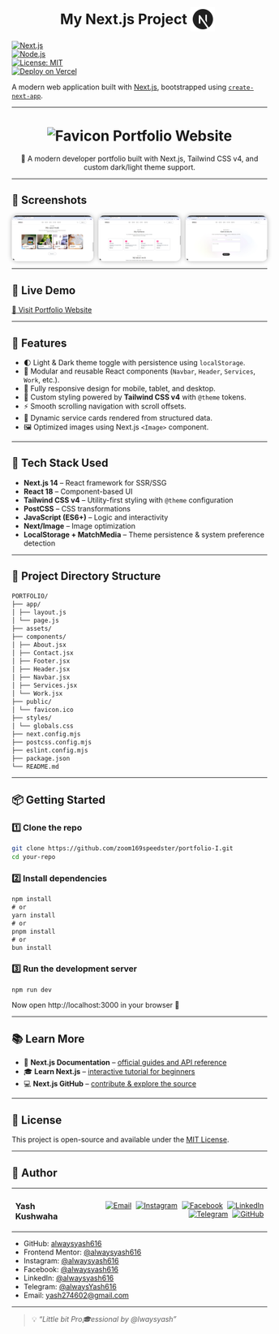 <h1 align="center">
  <span style="vertical-align:middle;">My Next.js Project</span>
  <img src="./public/next.js.svg" alt="NextJs" width="48" height="48" style="vertical-align:middle; margin-right:8px;" />
</h1>

[![Next.js](https://img.shields.io/badge/Next.js-14-black?logo=next.js)](https://nextjs.org/)  
[![Node.js](https://img.shields.io/badge/Node.js-18+-green?logo=node.js)](https://nodejs.org/)  
[![License: MIT](https://img.shields.io/badge/License-MIT-blue.svg)](./LICENSE)  
[![Deploy on Vercel](https://img.shields.io/badge/Deploy-Vercel-black?logo=vercel)](https://vercel.com/)  

A modern web application built with [Next.js](https://nextjs.org), bootstrapped using [`create-next-app`](https://github.com/vercel/next.js/tree/canary/packages/create-next-app).  

---

<h1 align="center">
  <img src="./app/favicon.ico" alt="Favicon" height="20" />
  Portfolio Website
</h1>

<p align="center">💼 A modern developer portfolio built with Next.js, Tailwind CSS v4, and custom dark/light theme support.</p>

---

## 📸 Screenshots

<div align="center" style="display: flex; flex-wrap: wrap; gap: 10px; justify-content: center;">
  <img src="./screenshots/screenshot-1.png" alt="Portfolio Preview 1" style="max-width: 32%; border-radius: 10px; box-shadow: 0 0 10px rgba(0,0,0,0.3);" />
  <img src="./screenshots/screenshot-2.png" alt="Portfolio Preview 2" style="max-width: 32%; border-radius: 10px; box-shadow: 0 0 10px rgba(0,0,0,0.3);" />
  <img src="./screenshots/screenshot-3.png" alt="Portfolio Preview 3" style="max-width: 32%; border-radius: 10px; box-shadow: 0 0 10px rgba(0,0,0,0.3);" />
</div>

---

## 🔗 Live Demo

[🚀 Visit Portfolio Website](https://alwaysyash.vercel.app)

---

## 🚀 Features

- 🌓 Light & Dark theme toggle with persistence using `localStorage`.
- 🧩 Modular and reusable React components (`Navbar`, `Header`, `Services`, `Work`, etc.).
- 📱 Fully responsive design for mobile, tablet, and desktop.
- 🎨 Custom styling powered by **Tailwind CSS v4** with `@theme` tokens.
- ⚡ Smooth scrolling navigation with scroll offsets.
- 📂 Dynamic service cards rendered from structured data.
- 🖼 Optimized images using Next.js `<Image>` component.

---

## 🧰 Tech Stack Used

- **Next.js 14** – React framework for SSR/SSG
- **React 18** – Component-based UI
- **Tailwind CSS v4** – Utility-first styling with `@theme` configuration
- **PostCSS** – CSS transformations
- **JavaScript (ES6+)** – Logic and interactivity
- **Next/Image** – Image optimization
- **LocalStorage + MatchMedia** – Theme persistence & system preference detection

---

## 📂 Project Directory Structure

```
PORTFOLIO/
├── app/
│ ├── layout.js
│ └── page.js
├── assets/
├── components/
│ ├── About.jsx
│ ├── Contact.jsx
│ ├── Footer.jsx
│ ├── Header.jsx
│ ├── Navbar.jsx
│ ├── Services.jsx
│ └── Work.jsx
├── public/
│ └── favicon.ico
├── styles/
│ └── globals.css
├── next.config.mjs
├── postcss.config.mjs
├── eslint.config.mjs
├── package.json
└── README.md
```

---

## 📦 Getting Started  

### 1️⃣ Clone the repo  
```bash
git clone https://github.com/zoom169speedster/portfolio-I.git
cd your-repo
```
### 2️⃣ Install dependencies
```
npm install
# or
yarn install
# or
pnpm install
# or
bun install
```
### 3️⃣ Run the development server
```
npm run dev
```
Now open http://localhost:3000
 in your browser 🎉

---
## 📚 Learn More

- 📖 **Next.js Documentation** – [official guides and API reference](https://nextjs.org/docs)
- 🎓 **Learn Next.js** – [interactive tutorial for beginners](https://nextjs.org/learn)
- 💻 **Next.js GitHub** – [contribute & explore the source](https://github.com/vercel/next.js)

---

## 📄 License
This project is open-source and available under the [MIT License](LICENSE).

---

## 👤 Author

<table width="100%">
  <tr>
    <td align="left">
      <h3>Yash Kushwaha</h3>
    </td>
    <td align="right">
      <a href="mailto:yash274602@gmail.com"><img src="https://cdn-icons-png.flaticon.com/512/7286/7286142.png" width="30px" alt="Email" style="margin-left:5px"/></a>
      <a href="https://www.instagram.com/alwaysyash616"><img src="https://cdn-icons-png.flaticon.com/256/3670/3670125.png" width="30px" alt="Instagram" style="margin-left:5px"/></a>
      <a href="https://www.facebook.com/alwaysyash616"><img src="https://cdn-icons-png.flaticon.com/256/733/733547.png" width="30px" alt="Facebook" style="margin-left:5px"/></a>
      <a href="https://www.linkedin.com/in/alwaysyash"><img src="https://cdn-icons-png.flaticon.com/512/2504/2504923.png" width="30px" alt="LinkedIn" style="margin-left:5px"/></a>
      <a href="https://t.me/alwaysYash616"><img src="https://cdn-icons-png.flaticon.com/512/2111/2111646.png" width="30px" alt="Telegram" style="margin-left:5px"/></a>
      <a href="https://github.com/zoom169speedster"><img src="https://cdn-icons-png.flaticon.com/512/25/25657.png" width="30px" alt="GitHub" style="margin-left:5px"/></a>
    </td>
  </tr>
</table>

- GitHub: [alwaysyash616](https://github.com/zoom169speedster)  
- Frontend Mentor: [@alwaysyash616](https://www.frontendmentor.io/profile/alwaysyash616)  
- Instagram: [@alwaysyash616](https://www.instagram.com/alwaysyash616)  
- Facebook: [@alwaysyash616](https://www.facebook.com/alwaysyash616)  
- LinkedIn: [@alwaysyash616](https://www.linkedin.com/in/alwaysyash)  
- Telegram: [@alwaysYash616](https://t.me/alwaysYash616)  
- Email: yash274602@gmail.com  

---

> 💡 _“Little bit Pro🎓essional by @lwaysyash”_

